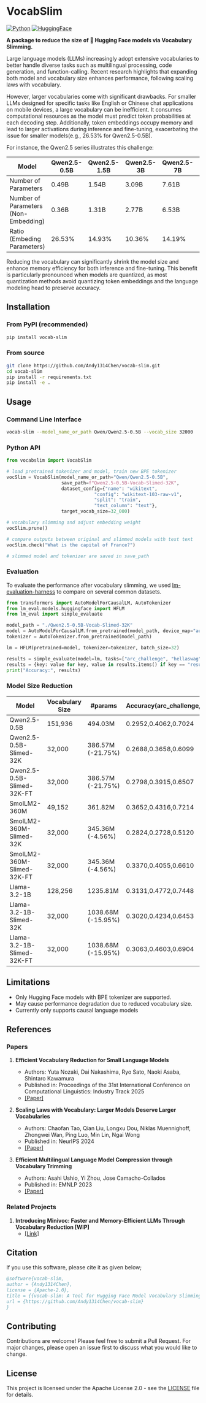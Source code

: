 # VocabSlim

[![Python](https://img.shields.io/badge/python-3670A0?logo=python&logoColor=ffdd54)](#) [![HuggingFace](https://img.shields.io/badge/%F0%9F%A4%97%20Hugging%20Face-red)](#) 

**A package to reduce the size of 🤗 Hugging Face models via Vocabulary Slimming.**

Large language models (LLMs) increasingly adopt extensive vocabularies to better handle diverse tasks such as multilingual processing, code generation, and function-calling. Recent research highlights that expanding both model and vocabulary size enhances performance, following scaling laws with vocabulary.

However, larger vocabularies come with significant drawbacks. For smaller LLMs designed for specific tasks like English or Chinese chat applications on mobile devices, a large vocabulary can be inefficient. It consumes computational resources as the model must predict token probabilities at each decoding step. Additionally, token embeddings occupy memory and lead to larger activations during inference and fine-tuning, exacerbating the issue for smaller models(e.g., 26.53% for Qwen2.5-0.5B).

For instance, the Qwen2.5 series illustrates this challenge:

| Model                                | Qwen2.5-0.5B | Qwen2.5-1.5B | Qwen2.5-3B | Qwen2.5-7B | Qwen2.5-14B | Qwen2.5-32B | Qwen2.5-72B |
| ------------------------------------ | ------------ | ------------ | ---------- | ---------- | ----------- | ----------- | ----------- |
| Number of Parameters                 | 0.49B        | 1.54B        | 3.09B      | 7.61B      | 14.7B       | 32.5B       | 72.7B       |
| Number of Parameters (Non-Embedding) | 0.36B        | 1.31B        | 2.77B      | 6.53B      | 13.1B       | 31.0B       | 70.0B       |
| Ratio (Embeding Parameters)          | 26.53%       | 14.93%       | 10.36%     | 14.19%     | 10.88%      | 4.61%       | 3.71%       |


Reducing the vocabulary can significantly shrink the model size and enhance memory efficiency for both inference and fine-tuning. This benefit is particularly pronounced when models are quantized, as most quantization methods avoid quantizing token embeddings and the language modeling head to preserve accuracy.



## Installation

### From PyPI (recommended)
```bash
pip install vocab-slim
```

### From source
```bash
git clone https://github.com/Andy1314Chen/vocab-slim.git
cd vocab-slim
pip install -r requirements.txt
pip install -e .
```


## Usage


### Command Line Interface
```bash
vocab-slim --model_name_or_path Qwen/Qwen2.5-0.5B --vocab_size 32000
```

### Python API
```python
from vocabslim import VocabSlim

# load pretrained tokenizer and model, train new BPE tokenizer
vocSlim = VocabSlim(model_name_or_path="Qwen/Qwen2.5-0.5B",
                    save_path=f"Qwen2.5-0.5B-Vocab-Slimed-32K",
                    dataset_config={"name": "wikitext",
                                "config": "wikitext-103-raw-v1",
                                "split": "train",
                                "text_column": "text"},
                    target_vocab_size=32_000)

# vocabulary slimming and adjust embedding weight
vocSlim.prune()

# compare outputs between original and slimmed models with test text
vocSlim.check("What is the capital of France?")

# slimmed model and tokenizer are saved in save_path
```


### Evaluation

To evaluate the performance after vocabulary slimming, we used [lm-evaluation-harness](https://github.com/EleutherAI/lm-evaluation-harness) to compare on several common datasets.

```python
from transformers import AutoModelForCausalLM, AutoTokenizer
from lm_eval.models.huggingface import HFLM
from lm_eval import simple_evaluate

model_path = "./Qwen2.5-0.5B-Vocab-Slimed-32K"
model = AutoModelForCausalLM.from_pretrained(model_path, device_map="auto").eval()
tokenizer = AutoTokenizer.from_pretrained(model_path)

lm = HFLM(pretrained=model, tokenizer=tokenizer, batch_size=32)

results = simple_evaluate(model=lm, tasks=["arc_challenge", "hellaswag", "piqa"])
results = {key: value for key, value in results.items() if key == "results"}
print("Accuracy:", results)
```

### Model Size Reduction
| Model                      | Vocabulary Size | #params            | Accuracy(arc_challenge,hellaswag,piqa) | Model Size(GB) |
| -------------------------- | --------------- | ------------------ | -------------------------------------- | -------------- |
| Qwen2.5-0.5B               | 151,936         | 494.03M            | 0.2952,0.4062,0.7024                   | 0.94           |
| Qwen2.5-0.5B-Slimed-32K    | 32,000          | 386.57M (-21.75%)  | 0.2688,0.3658,0.6099                   | 0.73           |
| Qwen2.5-0.5B-Slimed-32K-FT | 32,000          | 386.57M (-21.75%)  | 0.2798,0.3915,0.6507                   | 0.73           |
| SmolLM2-360M               | 49,152          | 361.82M            | 0.3652,0.4316,0.7214                   | 0.69           |
| SmolLM2-360M-Slimed-32K    | 32,000          | 345.36M (-4.56%)   | 0.2824,0.2728,0.5120                   | 0.66           |
| SmolLM2-360M-Slimed-32K-FT | 32,000          | 345.36M (-4.56%)   | 0.3370,0.4055,0.6610                   | 0.66           |
| Llama-3.2-1B               | 128,256         | 1235.81M           | 0.3131,0.4772,0.7448                   | 2.40           |
| Llama-3.2-1B-Slimed-32K    | 32,000          | 1038.68M (-15.95%) | 0.3020,0.4234,0.6453                   | 2.00           |
| Llama-3.2-1B-Slimed-32K-FT | 32,000          | 1038.68M (-15.95%) | 0.3063,0.4603,0.6904                   | 2.00           |



## Limitations
- Only Hugging Face models with BPE tokenizer are supported.
- May cause performance degradation due to reduced vocabulary size.
- Currently only supports causal language models

## References

### Papers
1. **Efficient Vocabulary Reduction for Small Language Models**
   - Authors: Yuta Nozaki, Dai Nakashima, Ryo Sato, Naoki Asaba, Shintaro Kawamura
   - Published in: Proceedings of the 31st International Conference on Computational Linguistics: Industry Track 2025
   - [[Paper]](https://arxiv.org/abs/2305.15020)

2. **Scaling Laws with Vocabulary: Larger Models Deserve Larger Vocabularies**
   - Authors: Chaofan Tao, Qian Liu, Longxu Dou, Niklas Muennighoff, Zhongwei Wan, Ping Luo, Min Lin, Ngai Wong
   - Published in: NeurIPS 2024
   - [[Paper]](https://arxiv.org/abs/2407.13623)

3. **Efficient Multilingual Language Model Compression through Vocabulary Trimming**
   - Authors: Asahi Ushio, Yi Zhou, Jose Camacho-Collados
   - Published in: EMNLP 2023
   - [[Paper]](https://arxiv.org/abs/2305.15020)

### Related Projects
1. **Introducing Minivoc: Faster and Memory-Efficient LLMs Through Vocabulary Reduction [WIP]**
   - [[Link]](https://kaitchup.substack.com/p/introducing-minivoc-faster-and-memory-llms)

## Citation

If you use this software, please cite it as given below;
```bibtex
@software{vocab-slim,
author = {Andy1314Chen},
license = {Apache-2.0},
title = {{vocab-slim: A Tool for Hugging Face Model Vocabulary Slimming}}
url = {https://github.com/Andy1314Chen/vocab-slim}
}
```

## Contributing
Contributions are welcome! Please feel free to submit a Pull Request. For major changes, please open an issue first to discuss what you would like to change.

## License
This project is licensed under the Apache License 2.0 - see the [LICENSE](LICENSE) file for details.